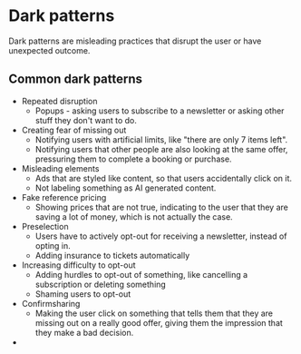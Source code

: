 # Dark patterns
Dark patterns are misleading practices that disrupt the user or have unexpected outcome.

## Common dark patterns

- Repeated disruption
  - Popups - asking users to subscribe to a newsletter or asking other stuff they don't want to do.
- Creating fear of missing out
  - Notifying users with artificial limits, like "there are only 7 items left".
  - Notifying users that other people are also looking at the same offer, pressuring them to complete a booking or purchase.
- Misleading elements
  - Ads that are styled like content, so that users accidentally click on it.
  - Not labeling something as AI generated content.
- Fake reference pricing
  - Showing prices that are not true, indicating to the user that they are saving a lot of money, which is not actually the case.
- Preselection
  - Users have to actively opt-out for receiving a newsletter, instead of opting in.
  - Adding insurance to tickets automatically
- Increasing difficulty to opt-out
  - Adding hurdles to opt-out of something, like cancelling a subscription or deleting something
  - Shaming users to opt-out
- Confirmsharing
  - Making the user click on something that tells them that they are missing out on a really good offer, giving them the impression that they make a bad decision.
- 